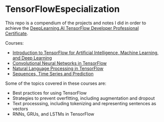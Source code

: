 # TensorFlowEspecialization

This repo is a compendium of the projects and notes I did in order to achieve the [DeepLearning.AI TensorFlow Developer Professional Certificate](https://www.coursera.org/professional-certificates/tensorflow-in-practice).

Courses:

* [Introduction to TensorFlow for Artificial Intelligence, Machine Learning, and Deep Learning](https://www.coursera.org/learn/introduction-tensorflow)
* [Convolutional Neural Networks in TensorFlow](https://www.coursera.org/learn/convolutional-neural-networks-tensorflow)
* [Natural Language Processing in TensorFlow]("https://www.coursera.org/learn/natural-language-processing-tensorflow")
* [Sequences, Time Series and Prediction](https://www.coursera.org/learn/tensorflow-sequences-time-series-and-prediction)


Some of the topics covered in these courses are:

* Best practices for using TensorFlow
* Strategies to prevent overfitting, including augmentation and dropout
* Text processsing, including tokenizing and representing sentences as vectors
* RNNs, GRUs, and LSTMs in TensorFlow